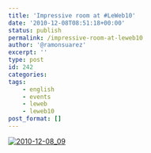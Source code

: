 ```yaml
---
title: 'Impressive room at #LeWeb10'
date: '2010-12-08T08:51:18+00:00'
status: publish
permalink: /impressive-room-at-leweb10
author: '@ramonsuarez'
excerpt: ''
type: post
id: 242
categories:
tags:
    - english
    - events
    - leweb
    - leweb10
post_format: []
---
```

[![2010-12-08_09](/uploads/2010/12/2010-12-08_09-20-46-scaled-1000.jpg?w=300)](/uploads/2010/12/2010-12-08_09-20-46-scaled-1000.jpg)